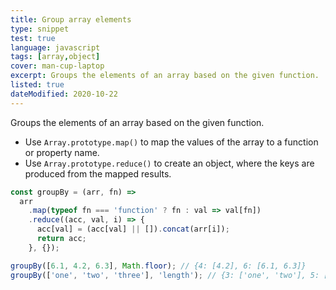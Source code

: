 ```yaml
---
title: Group array elements
type: snippet
test: true
language: javascript
tags: [array,object]
cover: man-cup-laptop
excerpt: Groups the elements of an array based on the given function.
listed: true
dateModified: 2020-10-22
---
```


Groups the elements of an array based on the given function.

- Use `Array.prototype.map()` to map the values of the array to a function or property name.
- Use `Array.prototype.reduce()` to create an object, where the keys are produced from the mapped results.

```js
const groupBy = (arr, fn) =>
  arr
    .map(typeof fn === 'function' ? fn : val => val[fn])
    .reduce((acc, val, i) => {
      acc[val] = (acc[val] || []).concat(arr[i]);
      return acc;
    }, {});

groupBy([6.1, 4.2, 6.3], Math.floor); // {4: [4.2], 6: [6.1, 6.3]}
groupBy(['one', 'two', 'three'], 'length'); // {3: ['one', 'two'], 5: ['three']}
```
